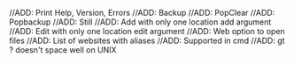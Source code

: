 //ADD: Print Help, Version, Errors
//ADD: Backup
//ADD: PopClear
//ADD: Popbackup
//ADD: Still
//ADD: Add with only one location add argument
//ADD: Edit with only one location edit argument
//ADD: Web option to open files
//ADD: List of websites with aliases
//ADD: Supported in cmd
//ADD: gt ? doesn't space well on UNIX
